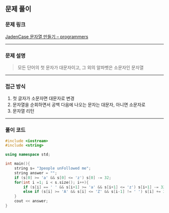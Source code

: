 ##  문제 풀이

###  문제 링크  
[JadenCase 문자열 만들기 – programmers](https://school.programmers.co.kr/learn/courses/30/lessons/12951)

---

###  문제 설명  
> 모든 단어의 첫 문자가 대문자이고, 그 외의 알파벳은 소문자인 문자열
---

###  접근 방식  
1. 첫 글자가 소문자면 대문자로 변경
2. 문자열을 순회하면서 공백 다음에 나오는 문자는 대문자, 아니면 소문자로
3. 문자열 리턴
---

### 풀이 코드

```cpp
#include <iostream>
#include <string>

using namespace std;

int main(){
    string s= "3people unFollowed me";
    string answer = "";
    if (s[0] >= 'a' && s[0] <= 'z') s[0] -= 32;
    for(int i =1; i < s.size(); i++){
        if (s[i] == ' ' && s[i+1] >= 'a' && s[i+1] <= 'z') s[i+1] -= 32;
        else if (s[i] >= 'A' && s[i] <= 'Z' && s[i-1] != ' ') s[i] += 32;
    }
    cout << answer;
} 
```

